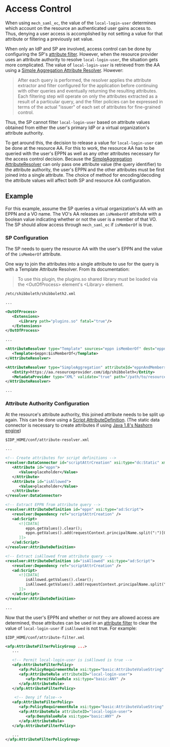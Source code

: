 # Access Control

When using `mech_saml_ec`, the value of the `local-login-user` determines which account on the resource an authenticated
user gains access to. Thus, denying a user access is accomplished by not setting a value for that attribute or
filtering a previously set value.

When only an IdP and SP are involved, access control can be done by configuring the SP's
[attribute filter](https://wiki.shibboleth.net/confluence/display/SHIB2/NativeSPAttributeFilter).
However, when the resource provider uses an attribute authority to resolve `local-login-user`, the situation gets
more complicated. The value of `local-login-user` is retrieved from the AA using a
[Simple Aggregation Attribute Resolver](https://wiki.shibboleth.net/confluence/display/SHIB2/NativeSPAttributeResolver#NativeSPAttributeResolver-SimpleAggregationAttributeResolver(Version2.2andAbove)).
However:
> After each query is performed, the resolver applies the attribute extractor and filter configured for the
> application before continuing with other queries and eventually returning the resulting attributes. Each filtering
> step will operate on only the attributes extracted as a result of a particular query, and the filter policies can be
> expressed in terms of the actual "issuer" of each set of attributes for fine-grained control.

Thus, the SP cannot filter `local-login-user` based on attribute values obtained from either the user's primary
IdP or a virtual organization's attribute authority.

To get around this, the decision to release a value for `local-login-user` can be done at the resource AA. For this
to work, the resource AA has to be queried with the user's EPPN as well as any other attributes necessary for the
access control decision. Because the [SimpleAggregation AttributeResolver](https://wiki.shibboleth.net/confluence/display/SHIB2/NativeSPAttributeResolver#NativeSPAttributeResolver-SimpleAggregationAttributeResolver(Version2.2andAbove))
can only pass one attribute value (the query identifier) to the attribute authority, the user's EPPN and the other
attributes must be first joined into a single attribute. The choice of method for encoding/decoding the attribute
values will affect both SP and resource AA configuration.

## Example

For this example, assume the SP queries a virtual organization's AA with an EPPN and a VO name. The VO's AA releases
an `isMemberOf` attribute with a boolean value indicating whether or not the user is a member of that VO. The SP
should allow access through `mech_saml_ec` if `isMemberOf` is true.

### SP Configuration

The SP needs to query the resource AA with the user's EPPN and the value of the `isMemberOf` attribute.

One way to join the attributes into a single attribute to use for the query is with a Template Attribute Resolver.
From its documentation:

> To use this plugin, the plugins.so shared library must be loaded via the &lt;OutOfProcess&gt; element's
> &lt;Library&gt; element.

`/etc/shibboleth/shibboleth2.xml`
```xml
...

<OutOfProcess>
   <Extensions>
      <Library path="plugins.so" fatal="true"/>
   </Extensions>
</OutOfProcess>

...

<AttributeResolver type="Template" sources="eppn isMemberOf" dest="eppnAndMembership">
   <Template>$eppn:$isMemberOf</Template>
</AttributeResolver>

<AttributeResolver type="SimpleAggregation" attributeId="eppnAndMembership" format="urn:oasis:names:tc:SAML:1.1:nameid-format:unspecified">
   <Entity>https://aa.resourceprovider.com/idp/shibboleth</Entity>
   <MetadataProvider type="XML" validate="true" path="/path/to/resource-aa-metadata.xml" />
</AttributeResolver>

...
```

### Attribute Authority Configuration

At the resource's attribute authority, this joined attribute needs to be split up again. This can be done using a
[Script AttributeDefinition](https://wiki.shibboleth.net/confluence/display/SHIB2/ResolverScriptAttributeDefinition).
(The static data connector is necessary to create attributes if using
[Java 1.8's Nashorn engine](https://wiki.shibboleth.net/confluence/display/SHIB2/IdPJava1.8))

`$IDP_HOME/conf/attribute-resolver.xml`
```xml
...

<!-- Create attributes for script definitions -->
<resolver:DataConnector id="scriptAttrCreation" xsi:type="dc:Static" xmlns="urn:mace:shibboleth:2.0:resolver:dc">
   <Attribute id="eppn">
      <Value>placeholder</Value>
   </Attribute>
   <Attribute id="isAllowed">
      <Value>placeholder</Value>
   </Attribute>
</resolver:DataConnector>

<!-- Extract EPPN from attribute query -->
<resolver:AttributeDefinition id="eppn" xsi:type="ad:Script">
   <resolver:Dependency ref="scriptAttrCreation" />
   <ad:Script>
      <![CDATA[
         eppn.getValues().clear();
         eppn.getValues().add(requestContext.principalName.split(":")[0]);
      ]]>
   </ad:Script>
</resolver:AttributeDefinition>

<!-- Extract isAllowed from attribute query -->
<resolver:AttributeDefinition id="isAllowed" xsi:type="ad:Script">
   <resolver:Dependency ref="scriptAttrCreation" />
   <ad:Script>
      <![CDATA[
         isAllowed.getValues().clear();
         isAllowed.getValues().add(requestContext.principalName.split(":")[1]);
      ]]>
   </ad:Script>
</resolver:AttributeDefinition>

...
```

Now that the user's EPPN and whether or not they are allowed access are determined, those attributes can be used
in an [attribute filter](https://wiki.shibboleth.net/confluence/display/IDP30/AttributeFilterConfiguration) to
clear the value of `local-login-user` if `isAllowed` is not true. For example:

`$IDP_HOME/conf/attribute-filter.xml`
```xml
<afp:AttributeFilterPolicyGroup ...>
   ...

   <!-- Permit local-login-user is isAllowed is true -->
   <afp:AttributeFilterPolicy>
      <afp:PolicyRequirementRule xsi:type="basic:AttributeValueString" attributeID="isAllowed" value="true" />
      <afp:AttributeRule attributeID="local-login-user">
         <afp:PermitValueRule xsi:type="basic:ANY" />
      </afp:AttributeRule>
   </afp:AttributeFilterPolicy>

    <!-- Deny if false-->
   <afp:AttributeFilterPolicy>
      <afp:PolicyRequirementRule xsi:type="basic:AttributeValueString" attributeID="isAllowed" value="false" />
      <afp:AttributeRule attributeID="local-login-user">
         <afp:DenyValueRule xsi:type="basic:ANY" />
      </afp:AttributeRule>
   </afp:AttributeFilterPolicy>

   ...
</afp:AttributeFilterPolicyGroup>
```
